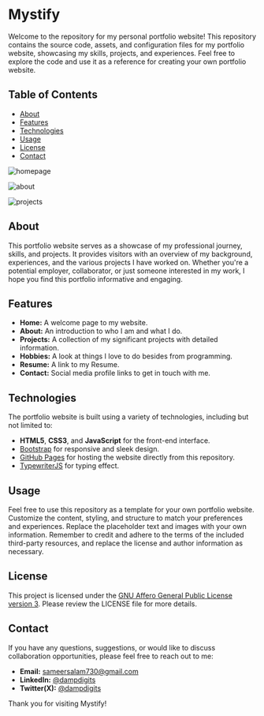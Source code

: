 # Mystify

Welcome to the repository for my personal portfolio website! This repository contains the source code, assets, and configuration files for my portfolio website, showcasing my skills, projects, and experiences. Feel free to explore the code and use it as a reference for creating your own portfolio website.

## Table of Contents

- [About](#about)
- [Features](#features)
- [Technologies](#technologies)
- [Usage](#usage)
- [License](#license)
- [Contact](#contact)

![homepage](https://github.com/dampdigits/mystify/assets/113439449/7d8f38ca-006a-4abb-a76a-0905db5b821d)

![about](https://github.com/dampdigits/mystify/assets/113439449/900d0256-b55f-4fa9-8b4a-b6a1d75d1ced)

![projects](https://github.com/dampdigits/mystify/assets/113439449/05fe0fbd-d137-40cc-99d8-6aba57cf3aa7)

## About

This portfolio website serves as a showcase of my professional journey, skills, and projects. It provides visitors with an overview of my background, experiences, and the various projects I have worked on. Whether you're a potential employer, collaborator, or just someone interested in my work, I hope you find this portfolio informative and engaging.

## Features

- **Home:** A welcome page to my website.
- **About:** An introduction to who I am and what I do.
- **Projects:** A collection of my significant projects with detailed information.
- **Hobbies:** A look at things I love to do besides from programming.
- **Resume:** A link to my Resume.
- **Contact:** Social media profile links to get in touch with me.

## Technologies

The portfolio website is built using a variety of technologies, including but not limited to:

- **HTML5**, **CSS3**, and **JavaScript** for the front-end interface.
- [Bootstrap](https://getbootstrap.com/) for responsive and sleek design.
- [GitHub Pages](https://pages.github.com/) for hosting the website directly from this repository.
- [TypewriterJS](https://github.com/tameemsafi/typewriterjs) for typing effect.

## Usage

Feel free to use this repository as a template for your own portfolio website. Customize the content, styling, and structure to match your preferences and experiences. Replace the placeholder text and images with your own information. Remember to credit and adhere to the terms of the included third-party resources, and replace the license and author information as necessary.

## License

This project is licensed under the [GNU Affero General Public License version 3](.LICENSE). Please review the LICENSE file for more details.

## Contact

If you have any questions, suggestions, or would like to discuss collaboration opportunities, please feel free to reach out to me:

- **Email:** sameersalam730@gmail.com
- **LinkedIn:** [@dampdigits](https://www.linkedin.com/in/dampdigits)
- **Twitter(X):** [@dampdigits](https://www.twitter.com/dampdigits)

Thank you for visiting Mystify!
